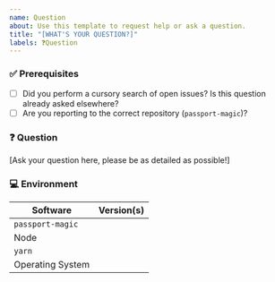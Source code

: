 ```yaml
---
name: Question
about: Use this template to request help or ask a question.
title: "[WHAT'S YOUR QUESTION?]"
labels: ❓Question
---
```


### ✅ Prerequisites

- [ ] Did you perform a cursory search of open issues? Is this question already asked elsewhere?
- [ ] Are you reporting to the correct repository (`passport-magic`)?

### ❓ Question

[Ask your question here, please be as detailed as possible!]

### 💻 Environment

| Software         | Version(s) |
| ---------------- | ---------- |
| `passport-magic` |
| Node             |
| `yarn`           |
| Operating System |

